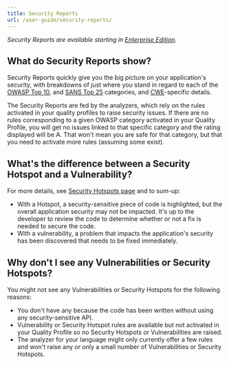```yaml
---
title: Security Reports
url: /user-guide/security-reports/
---
```


*Security Reports are available starting in [Enterprise Edition](https://redirect.sonarsource.com/editions/enterprise.html).*

## What do Security Reports show?
Security Reports quickly give you the big picture on your application's security, with breakdowns of just where you stand in regard to each of the [OWASP Top 10](https://www.owasp.org/index.php/Top_10-2017_Top_10), and [SANS Top 25](https://www.sans.org/top25-software-errors) categories, and [CWE](https://cwe.mitre.org/)-specific details.

The Security Reports are fed by the analyzers, which rely on the rules activated in your quality profiles to raise security issues. If there are no rules corresponding to a given OWASP category activated in your Quality Profile, you will get no issues linked to that specific category and the rating displayed will be A. That won't mean you are safe for that category, but that you need to activate more rules (assuming some exist).

## What's the difference between a Security Hotspot and a Vulnerability?

For more details, see [Security Hotspots page](/user-guide/security-hotspots/) and to sum-up:
* With a Hotspot, a security-sensitive piece of code is highlighted, but the overall application security may not be impacted. It's up to the developer to review the code to determine whether or not a fix is needed to secure the code.
* With a vulnerability, a problem that impacts the application's security has been discovered that needs to be fixed immediately.
 

## Why don't I see any Vulnerabilities or Security Hotspots?
You might not see any Vulnerabilities or Security Hotspots for the following reasons:
* You don't have any because the code has been written without using any security-sensitive API. 
* Vulnerability or Security Hotspot rules are available but not activated in your Quality Profile so no Security Hotspots or Vulnerabilities are raised.
* The analyzer for your language might only currently offer a few rules and won't raise any or only a small number of Vulnerabilities or Security Hotspots.
